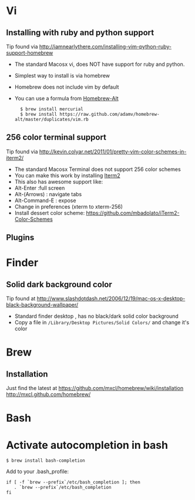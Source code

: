 # Vi
## Installing with ruby and python support
Tip found via <http://iamnearlythere.com/installing-vim-python-ruby-support-homebrew>

- The standard Macosx vi, does NOT have support for ruby and python.
- Simplest way to install is via homebrew
- Homebrew does not include vim by default
- You can use a formula from [Homebrew-Alt](https://github.com/adamv/homebrew-alt/blob/master/duplicates/vim.rb)

        $ brew install mercurial
        $ brew install https://raw.github.com/adamv/homebrew-alt/master/duplicates/vim.rb

## 256 color terminal support
Tip found via <http://kevin.colyar.net/2011/01/pretty-vim-color-schemes-in-iterm2/>

* The standard Macosx Terminal does not support 256 color schemes
* You can make this work by installing [Iterm2](http://www.iterm2.com/#/section/home)
* This also has awesome support like:
 * Alt-Enter :full screen
 * Alt-(Arrows) : navigate tabs
 * Alt-Command-E : expose
* Change in preferences (xterm to xterm-256)
* Install dessert color scheme: <https://github.com/mbadolato/iTerm2-Color-Schemes>

## Plugins

# Finder
## Solid dark background color
Tip found at <http://www.slashdotdash.net/2006/12/19/mac-os-x-desktop-black-background-wallpaper/>

- Standard finder desktop , has no black/dark solid color background
- Copy a file in `/Library/Desktop Pictures/Solid Colors/` and change it's color

# Brew
## Installation
Just find the latest at <https://github.com/mxcl/homebrew/wiki/installation>
<http://mxcl.github.com/homebrew/>

# Bash
# Activate autocompletion in bash

    $ brew install bash-completion

Add to your .bash_profile:

    if [ -f `brew --prefix`/etc/bash_completion ]; then
       . `brew --prefix`/etc/bash_completion
    fi
